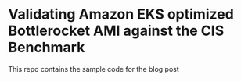 # Validating Amazon EKS optimized Bottlerocket AMI against the CIS Benchmark

This repo contains the sample code for the blog post